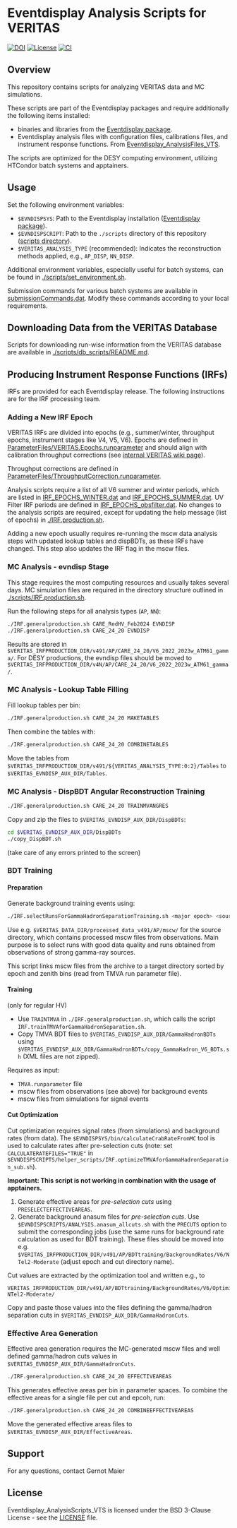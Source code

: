# Eventdisplay Analysis Scripts for VERITAS

[![DOI](https://zenodo.org/badge/307321978.svg)](https://zenodo.org/badge/latestdoi/307321978)
[![License](https://img.shields.io/badge/License-BSD_3--Clause-blue.svg)](https://github.com/VERITAS-Observatory/Eventdisplay_AnalysisScripts_VTS/blob/main/LICENSE)
[![CI](https://github.com/VERITAS-Observatory/Eventdisplay_AnalysisScripts_VTS/actions/workflows/CI.yml/badge.svg)](https://github.com/VERITAS-Observatory/Eventdisplay_AnalysisScripts_VTS/actions/workflows/CI.yml)

## Overview

This repository contains scripts for analyzing VERITAS data and MC simulations.

These scripts are part of the Eventdisplay packages and require additionally the following items installed:

- binaries and libraries from the [Eventdisplay package](https://github.com/VERITAS-Observatory/EventDisplay_v4).
- Eventdisplay analysis files with configuration files, calibrations files, and instrument response functions. From [Eventdisplay_AnalysisFiles_VTS](https://github.com/VERITAS-Observatory/Eventdisplay_AnalysisFiles_VTS).

The scripts are optimized for the DESY computing environment, utilizing HTCondor batch systems and apptainers.

## Usage

Set the following environment variables:

- `$EVNDISPSYS`: Path to the Eventdisplay installation ([Eventdisplay package](https://github.com/VERITAS-Observatory/EventDisplay_v4)).
- `$EVNDISPSCRIPT`: Path to the `./scripts` directory of this repository ([scripts directory](https://github.com/VERITAS-Observatory/Eventdisplay_AnalysisScripts_VTS/tree/main/scripts)).
- `$VERITAS_ANALYSIS_TYPE` (recommended): Indicates the reconstruction methods applied, e.g., `AP_DISP`, `NN_DISP`.

Additional environment variables, especially useful for batch systems, can be found in [./scripts/set_environment.sh](./scripts/set_environment.sh).

Submission commands for various batch systems are available in [submissionCommands.dat](./scripts/submissionCommands.dat). Modify these commands according to your local requirements.

## Downloading Data from the VERITAS Database

Scripts for downloading run-wise information from the VERITAS database are available in [./scripts/db_scripts/README.md](./scripts/db_scripts/README.md).

## Producing Instrument Response Functions (IRFs)

IRFs are provided for each Eventdisplay release. The following instructions are for the IRF processing team.

### Adding a New IRF Epoch

VERITAS IRFs are divided into epochs (e.g., summer/winter, throughput epochs, instrument stages like V4, V5, V6). Epochs are defined in [ParameterFiles/VERITAS.Epochs.runparameter](https://github.com/VERITAS-Observatory/Eventdisplay_AnalysisFiles_VTS/blob/main/ParameterFiles/VERITAS.Epochs.runparameter) and should align with calibration throughput corrections (see [internal VERITAS wiki page](https://veritas.sao.arizona.edu/wiki/Flux_Calibration_/_Energy_scale_2020)).

Throughput corrections are defined in [ParameterFiles/ThroughputCorrection.runparameter](https://github.com/VERITAS-Observatory/Eventdisplay_AnalysisFiles_VTS/blob/main/ParameterFiles/ThroughputCorrection.runparameter).

Analysis scripts require a list of all V6 summer and winter periods, which are listed in [IRF_EPOCHS_WINTER.dat](https://github.com/VERITAS-Observatory/Eventdisplay_AnalysisFiles_VTS/blob/main/IRF_EPOCHS_WINTER.dat) and [IRF_EPOCHS_SUMMER.dat](https://github.com/VERITAS-Observatory/Eventdisplay_AnalysisFiles_VTS/blob/main/IRF_EPOCHS_SUMMER.dat). UV Filter IRF periods are defined in [IRF_EPOCHS_obsfilter.dat](https://github.com/VERITAS-Observatory/Eventdisplay_AnalysisFiles_VTS/blob/main/IRF_EPOCHS_obsfilter.dat). No changes to the analysis scripts are required, except for updating the help message (list of epochs) in [./IRF.production.sh](https://github.com/VERITAS-Observatory/Eventdisplay_AnalysisScripts_VTS/blob/main/scripts/IRF.production.sh).

Adding a new epoch usually requires re-running the mscw data analysis steps with updated lookup tables and dispBDTs, as these IRFs have changed. This step also updates the IRF flag in the mscw files.

### MC Analysis - evndisp Stage

This stage requires the most computing resources and usually takes several days. MC simulation files are required in the directory structure outlined in [./scripts/IRF.production.sh](./scripts/IRF.production.sh).

Run the following steps for all analysis types (`AP`, `NN`):

```bash
./IRF.generalproduction.sh CARE_RedHV_Feb2024 EVNDISP
./IRF.generalproduction.sh CARE_24_20 EVNDISP
```

Results are stored in `$VERITAS_IRFPRODUCTION_DIR/v491/AP/CARE_24_20/V6_2022_2023w_ATM61_gamma/`. For DESY productions, the evndisp files should be moved to `$VERITAS_IRFPRODUCTION_DIR/v4N/AP/CARE_24_20/V6_2022_2023w_ATM61_gamma/`.

### MC Analysis - Lookup Table Filling

Fill lookup tables per bin:

```bash
./IRF.generalproduction.sh CARE_24_20 MAKETABLES
```

Then combine the tables with:

```bash
./IRF.generalproduction.sh CARE_24_20 COMBINETABLES
```

Move the tables from `$VERITAS_IRFPRODUCTION_DIR/v491/${VERITAS_ANALYSIS_TYPE:0:2}/Tables` to `$VERITAS_EVNDISP_AUX_DIR/Tables`.

### MC Analysis - DispBDT Angular Reconstruction Training

```bash
./IRF.generalproduction.sh CARE_24_20 TRAINMVANGRES
```

Copy and zip the files to `$VERITAS_EVNDISP_AUX_DIR/DispBDTs`:

```bash
cd $VERITAS_EVNDISP_AUX_DIR/DispBDTs
./copy_DispBDT.sh
```

(take care of any errors printed to the screen)

### BDT Training

#### Preparation

Generate background training events using:

```bash
./IRF.selectRunsForGammaHadronSeparationTraining.sh <major epoch> <source mscw directory> <target mscw directory> <TMVA run parameter file (full path)>
```

Use e.g. `$VERITAS_DATA_DIR/processed_data_v491/AP/mscw/` for the source directory, which contains processed mscw files from observations. Main purpose is to select runs with good data quality and runs obtained from observations of strong gamma-ray sources.

This script links mscw files from the archive to a target directory sorted by epoch and zenith bins (read from TMVA run parameter file).

#### Training

(only for regular HV)

- Use `TRAINTMVA` in `./IRF.generalproduction.sh`, which calls the script `IRF.trainTMVAforGammaHadronSeparation.sh`.
- Copy TMVA BDT files to `$VERITAS_EVNDISP_AUX_DIR/GammaHadronBDTs` using `$VERITAS_EVNDISP_AUX_DIR/GammaHadronBDTs/copy_GammaHadron_V6_BDTs.sh` (XML files are not zipped).

Requires as input:

- `TMVA.runparameter` file
- mscw files from observations (see above) for background events
- mscw files from simulations for signal events

#### Cut Optimization

Cut optimization requires signal rates (from simulations) and background rates (from data). The `$EVNDISPSYS/bin/calculateCrabRateFromMC` tool is used to calculate rates after pre-selection cuts (note: set `CALCULATERATEFILES="TRUE"` in `$EVNDISPSCRIPTS/helper_scripts/IRF.optimizeTMVAforGammaHadronSeparation_sub.sh`).

**Important: This script is not working in combination with the usage of apptainers.**

1. Generate effective areas for *pre-selection cuts* using `PRESELECTEFFECTIVEAREAS`.
2. Generate background anasum files for *pre-selection cuts*. Use `$EVNDISPSCRIPTS/ANALYSIS.anasum_allcuts.sh` with the `PRECUTS` option to submit the corresponding jobs (use the same runs for background rate calculation as used for BDT training). These files should be moved into e.g. `$VERITAS_IRFPRODUCTION_DIR/v491/AP/BDTtraining/BackgroundRates/V6/NTel2-Moderate` (adjust epoch and cut directory name).

Cut values are extracted by the optimization tool and written e.g., to

```console
VERITAS_IRFPRODUCTION_DIR/v491/AP/BDTtraining/BackgroundRates/V6/Optimize-NTel2-Moderate/
```

Copy and paste those values into the files defining the gamma/hadron separation cuts in `$VERITAS_EVNDISP_AUX_DIR/GammaHadronCuts`.

### Effective Area Generation

Effective area generation requires the MC-generated mscw files and well defined gamma/hadron cuts values in `$VERITAS_EVNDISP_AUX_DIR/GammaHadronCuts`.

```bash
./IRF.generalproduction.sh CARE_24_20 EFFECTIVEAREAS
```

This generates effective areas per bin in parameter spaces. To combine the effective areas for a single file per cut and epcoh, run:

```bash
./IRF.generalproduction.sh CARE_24_20 COMBINEEFFECTIVEAREAS
```

Move the generated effective areas files to `$VERITAS_EVNDISP_AUX_DIR/EffectiveAreas`.

## Support

For any questions, contact Gernot Maier

## License

Eventdisplay_AnalysisScripts_VTS is licensed under the BSD 3-Clause License - see the [LICENSE](LICENSE) file.
